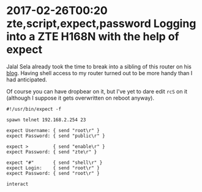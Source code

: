 2017-02-26T00:20 zte,script,expect,password
Logging into a ZTE H168N with the help of expect
========================================

Jalal Sela already took the time to break into a sibling of this router on his
[blog](https://jalalsela.wordpress.com/2014/10/31/hacking-zte-router-zxhn-h108n/). Having shell access to my router turned out to be more handy than I had anticipated.

Of course you can have dropbear on it, but I've yet to dare edit `rcS` on it
(although I suppose it gets overwritten on reboot anyway).

    #!/usr/bin/expect -f

    spawn telnet 192.168.2.254 23

    expect Username: { send "root\r" }
    expect Password: { send "public\r" }

    expect >         { send "enable\r" }
    expect Password: { send "zte\r" }

    expect "#"       { send "shell\r" }
    expect Login:    { send "root\r" }
    expect Password: { send "root\r" }

    interact
